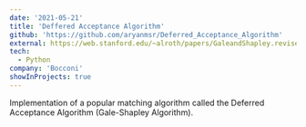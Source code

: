 ```yaml
---
date: '2021-05-21'
title: 'Deffered Acceptance Algorithm'
github: 'https://github.com/aryanmsr/Deferred_Acceptance_Algorithm'
external: https://web.stanford.edu/~alroth/papers/GaleandShapley.revised.IJGT.pdf'
tech:
  - Python
company: 'Bocconi'
showInProjects: true
---
```


Implementation of a popular matching algorithm called the Deferred Acceptance Algorithm (Gale-Shapley Algorithm).
